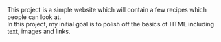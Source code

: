 This project is a simple website which will contain a few recipes which people can look at.\
In this project, my initial goal is to polish off the basics of HTML including text, images and links.